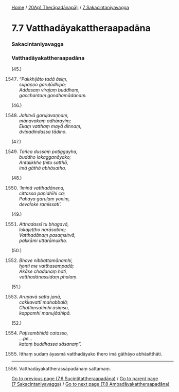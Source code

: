 
[Home](/) / [20Ap1 Therāpadānapāḷi](../../20Ap1.md) / [7 Sakacintaniyavagga](../7.md)

# 7.7 Vatthadāyakattheraapadāna

### Sakacintaniyavagga

### Vatthadāyakattheraapadāna

(45.)

1547. _“Pakkhijāto tadā āsiṃ,_  
_supaṇṇo garuḷādhipo;_  
_Addasaṃ virajaṃ buddhaṃ,_  
_gacchantaṃ gandhamādanaṃ._  


(46.)

1548. _Jahitvā garuḷavaṇṇaṃ,_  
_māṇavakaṃ adhārayiṃ;_  
_Ekaṃ vatthaṃ mayā dinnaṃ,_  
_dvipadindassa tādino._  


(47.)

1549. _Tañca dussaṃ paṭiggayha,_  
_buddho lokagganāyako;_  
_Antalikkhe ṭhito satthā,_  
_imā gāthā abhāsatha._  


(48.)

1550. _‘Iminā vatthadānena,_  
_cittassa paṇidhīhi ca;_  
_Pahāya garuḷaṃ yoniṃ,_  
_devaloke ramissati’._  


(49.)

1551. _Atthadassī tu bhagavā,_  
_lokajeṭṭho narāsabho;_  
_Vatthadānaṃ pasaṃsitvā,_  
_pakkāmi uttarāmukho._  


(50.)

1552. _Bhave nibbattamānamhi,_  
_honti me vatthasampadā;_  
_Ākāse chadanaṃ hoti,_  
_vatthadānassidaṃ phalaṃ._  


(51.)

1553. _Aruṇavā satta janā,_  
_cakkavattī mahabbalā;_  
_Chattiṃsatimhi āsiṃsu,_  
_kappamhi manujādhipā._  


(52.)

1554. _Paṭisambhidā catasso,_  
_…pe…_  
_kataṃ buddhassa sāsanaṃ”._  


1555. Itthaṃ sudaṃ āyasmā vatthadāyako thero imā gāthāyo abhāsitthāti.

---

1556. Vatthadāyakattherassāpadānaṃ sattamaṃ.



[Go to previous page (7.6 Sucintitattheraapadāna)](7.6.md) / [Go to parent page (7 Sakacintaniyavagga)](../7.md) / [Go to next page (7.8 Ambadāyakattheraapadāna)](7.8.md)


